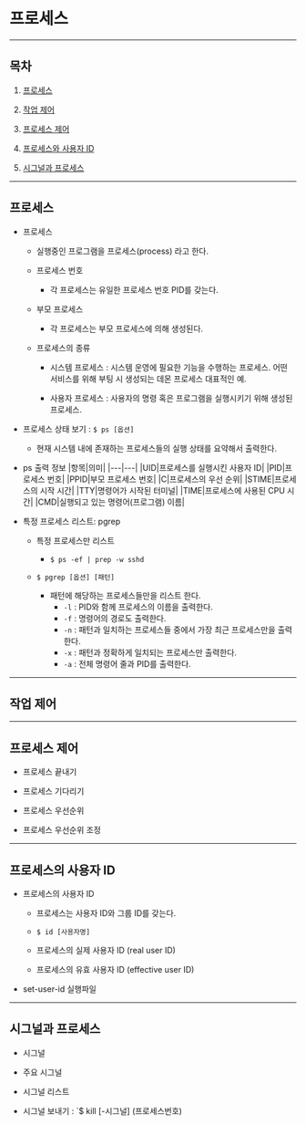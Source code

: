 # 프로세스

* * *

## 목차

1. [프로세스](#01)

2. [작업 제어](#02)

3. [프로세스 제어](#03)

4. [프로세스와 사용자 ID](#04)

5. [시그널과 프로세스](#05)

* * *

<h2 id="01">프로세스</h2>

- 프로세스
  - 실행중인 프로그램을 프로세스(process) 라고 한다.
  - 프로세스 번호
    - 각 프로세스는 유일한 프로세스 번호 PID를 갖는다.
  - 부모 프로세스
    - 각 프로세스는 부모 프로세스에 의해 생성된다.
   
  - 프로세스의 종류
    - 시스템 프로세스
      : 시스템 운영에 필요한 기능을 수행하는 프로세스.
        어떤 서비스를 위해 부팅 시 생성되는 데몬 프로세스 대표적인 예.
   
    - 사용자 프로세스
      : 사용자의 명령 혹은 프로그램을 실행시키기 위해 생성된 프로세스.
      
- 프로세스 상태 보기 : `$ ps [옵션]`
  - 현재 시스템 내에 존재하는 프로세스들의 실행 상태를 요약해서 출력한다.
 
- ps 출력 정보
  |항목|의미|
  |---|---|
  |UID|프로세스를 실행시킨 사용자 ID|
  |PID|프로세스 번호|
  |PPID|부모 프로세스 번호|
  |C|프로세스의 우선 순위|
  |STIME|프로세스의 시작 시간|
  |TTY|명령어가 시작된 터미널|
  |TIME|프로세스에 사용된 CPU 시간|
  |CMD|실행되고 있는 명령어(프로그램) 이름|

- 특정 프로세스 리스트: pgrep
  - 특정 프로세스만 리스트
    - `$ ps -ef | prep -w sshd`
   
  - `$ pgrep [옵션] [패턴]`
    - 패턴에 해당하는 프로세스들만을 리스트 한다.
      - `-l` : PID와 함께 프로세스의 이름을 출력한다.
      - `-f` : 명령어의 경로도 출력한다.
      - `-n` : 패턴과 일치하는 프로세스들 중에서 가장 최근 프로세스만을 출력한다.
      - `-x` : 패턴과 정확하게 일치되는 프로세스만 출력한다.
      - `-a` : 전체 명령어 줄과 PID를 출력한다.


* * *

<h2 id="02">작업 제어</h2>

* * *

<h2 id="03">프로세스 제어</h2>

- 프로세스 끝내기

- 프로세스 기다리기

- 프로세스 우선순위

- 프로세스 우선순위 조정
  
* * *

<h2 id="04">프로세스의 사용자 ID</h2>

- 프로세스의 사용자 ID
  - 프로세스는 사용자 ID와 그룹 ID를 갖는다.
 
  - `$ id [사용자명]`
 
  - 프로세스의 실제 사용자 ID (real user ID)
 
  - 프로세스의 유효 사용자 ID (effective user ID)
 
- set-user-id 실행파일

* * *

<h2 id="05">시그널과 프로세스</h2>

- 시그널

- 주요 시그널

- 시그널 리스트

- 시그널 보내기 : `$ kill [-시그널] (프로세스번호)
